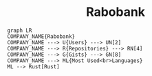 <h1 align="center">Rabobank</h1>

```mermaid
graph LR
COMPANY_NAME{Rabobank}
COMPANY_NAME ---> U{Users} ---> UN[2]
COMPANY_NAME ---> R{Repositories} ---> RN[4]
COMPANY_NAME ---> G{Gists} ---> GN[8]
COMPANY_NAME ---> ML{Most Used<br>Languages}
ML --> Rust[Rust]
```
